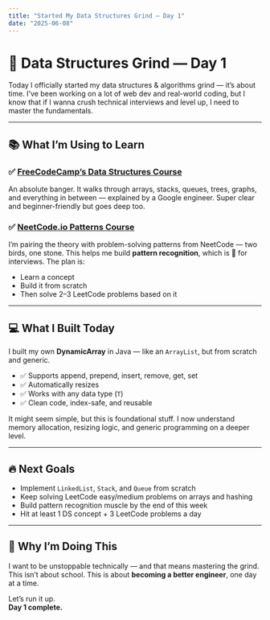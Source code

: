 ```yaml
---
title: "Started My Data Structures Grind — Day 1"
date: "2025-06-08"
---
```


# 🧠 Data Structures Grind — Day 1

Today I officially started my data structures & algorithms grind — it’s about time. I’ve been working on a lot of web dev and real-world coding, but I know that if I wanna crush technical interviews and level up, I need to master the fundamentals.

---

## 📚 What I’m Using to Learn

### ✅ **[FreeCodeCamp’s Data Structures Course](https://www.youtube.com/watch?v=RBSGKlAvoiM&ab_channel=freeCodeCamp.org)**

An absolute banger. It walks through arrays, stacks, queues, trees, graphs, and everything in between — explained by a Google engineer. Super clear and beginner-friendly but goes deep too.

### ✅ **[NeetCode.io Patterns Course](https://neetcode.io/)**

I’m pairing the theory with problem-solving patterns from NeetCode — two birds, one stone. This helps me build **pattern recognition**, which is 🔑 for interviews. The plan is:

- Learn a concept
- Build it from scratch
- Then solve 2–3 LeetCode problems based on it

---

## 💻 What I Built Today

I built my own **DynamicArray<T>** in Java — like an `ArrayList`, but from scratch and generic.

- ✅ Supports append, prepend, insert, remove, get, set
- ✅ Automatically resizes
- ✅ Works with any data type (`T`)
- ✅ Clean code, index-safe, and reusable

It might seem simple, but this is foundational stuff. I now understand memory allocation, resizing logic, and generic programming on a deeper level.

---

## 🔥 Next Goals

- Implement `LinkedList`, `Stack`, and `Queue` from scratch
- Keep solving LeetCode easy/medium problems on arrays and hashing
- Build pattern recognition muscle by the end of this week
- Hit at least 1 DS concept + 3 LeetCode problems a day

---

## 💬 Why I’m Doing This

I want to be unstoppable technically — and that means mastering the grind. This isn’t about school. This is about **becoming a better engineer**, one day at a time.

Let’s run it up.  
**Day 1 complete.**
